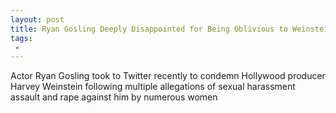 ```yaml
---
layout: post
title: Ryan Gosling Deeply Disappointed for Being Oblivious to Weinstein Claims
tags:
 -
---
```

Actor Ryan Gosling took to Twitter recently to condemn Hollywood producer Harvey Weinstein following multiple allegations of sexual harassment assault and rape against him by numerous women
